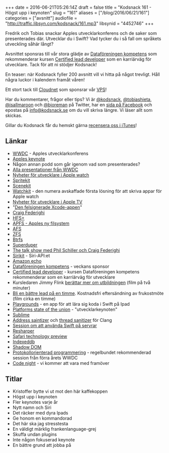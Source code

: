 +++
date = 2016-06-21T05:26:14Z
draft = false
title = "Kodsnack 161 - Högst upp i keynoten"
slug = "161"
aliases = ["/blog/2016/06/21/161"]
categories = ["avsnitt"]
audiofile = "http://traffic.libsyn.com/kodsnack/161.mp3"
libsynid = "4452746"
+++

Fredrik och Tobias snackar Apples utvecklarkonferens och de saker som presenterades där. Utvecklar du i Swift? Vad tycker du i så fall om språkets utveckling såhär långt?

Avsnittet sponsras till vår stora glädje av [Dataföreningen kompetens](http://www.dfkompetens.se/) som rekommenderar kursen [Certified lead developer](http://www.dfkompetens.se/lead) som en karriärväg för utvecklare. Tack för att ni stödjer Kodsnack!

En teaser: när Kodsnack fyller 200 avsnitt vill vi hitta på något trevligt. Håll några luckor i kalendern framåt våren!

Ett stort tack till [Cloudnet](http://www.cloudnet.se) som sponsrar vår [VPS](http://en.wikipedia.org/wiki/Virtual_private_server)!

Har du kommentarer, frågor eller tips? Vi är [@kodsnack](https://www.twitter.com/kodsnack), [@tobiashieta](https://www.twitter.com/tobiashieta), [@isallmaroon](https://www.twitter.com/isallmaroon) och [@bjoreman](https://www.twitter.com/bjoreman) på Twitter, har en [sida på Facebook](https://www.facebook.com/kodsnack) och epostas på [info@kodsnack.se](mailto:info@kodsnack.se) om du vill skriva längre. Vi läser allt som skickas.

Gillar du Kodsnack får du hemskt gärna [recensera oss i iTunes](http://itunes.apple.com/se/podcast/kodsnack/id561631498?l=en)!

## Länkar ##
* [WWDC](https://en.wikipedia.org/wiki/Apple_Worldwide_Developers_Conference) - Apples utvecklarkonferens
* [Apples keynote](https://developer.apple.com/videos/play/wwdc2016/101/)
* Någon annan podd som går igenom vad som presenterades?
* [Alla presentationer från WWDC](https://developer.apple.com/videos/wwdc2016)
* [Nyheter för utvecklare i Apple watch](https://developer.apple.com/library/prerelease/content/releasenotes/General/WhatsNewInwatchOS/Articles/watchOS3.html)
* [Spritekit](https://developer.apple.com/library/ios/documentation/GraphicsAnimation/Conceptual/SpriteKit_PG/Introduction/Introduction.html)
* [Scenekit](https://developer.apple.com/library/ios/documentation/SceneKit/Reference/SceneKit_Framework/)
* [Watchkit](https://developer.apple.com/library/watchos/documentation/General/Conceptual/WatchKitProgrammingGuide/index.html?utm_source=designernews) - den numera avskaffade första lösning för att skriva appar för Apple watch
* [Nyheter för utvecklare i Apple TV](http://adcdownload.apple.com/WWDC_2016/tvOS_10_beta/tvOS_10_beta_Release_Notes.pdf)
* "[Den felsignerade Xcode-appen](http://www.macrumors.com/2015/09/20/xcodeghost-chinese-malware-faq/)"
* [Craig Federighi](https://en.wikipedia.org/wiki/Craig_Federighi)
* [HFS+](https://en.wikipedia.org/wiki/HFS_Plus)
* [APFS - Apples ny filsystem](https://developer.apple.com/library/prerelease/content/documentation/FileManagement/Conceptual/APFS_Guide/Introduction/Introduction.html#//apple_ref/doc/uid/TP40016999)
* [AFS](https://en.wikipedia.org/wiki/Andrew_File_System)
* [ZFS](https://en.wikipedia.org/wiki/ZFS)
* [Btrfs](https://en.wikipedia.org/wiki/Btrfs)
* [Superduper](http://www.shirt-pocket.com/SuperDuper/SuperDuperDescription.html)
* [The talk show med Phil Schiller och Craig Federighi](http://daringfireball.net/thetalkshow/2016/06/17/ep-158)
* [Sirikit](https://developer.apple.com/sirikit/) - Siri-API:et
* [Amazon echo](https://en.wikipedia.org/wiki/Amazon_Echo)
* [Dataföreningen kompetens](http://www.dfkompetens.se/) - veckans sponsor
* [Certified lead developer](http://www.dfkompetens.se/lead) - kursen Dataföreningen kompetens rekommenderar som en karriärväg för utvecklare
* Kursledaren Jimmy Flink [berättar mer om utbildningen](https://www.youtube.com/watch?v=4rHa75kLfJs) (film på två minuter)
* [Bli en bättre lead på en timme](http://www.dfkompetens.se/dfk-play/v/?id=185). Kostnadsfri eftersändning av frukostmöte (film cirka en timme)
* [Playgrounds](http://www.apple.com/swift/playgrounds/) - en app för att lära sig koda i Swift på Ipad
* [Platforms state of the union](https://developer.apple.com/videos/play/wwdc2016/102/) - "utvecklarkeynoten"
* [Sublime](https://www.sublimetext.com/)
* [Address saintizer](http://clang.llvm.org/docs/AddressSanitizer.html) och [thread sanitizer](http://clang.llvm.org/docs/ThreadSanitizer.html) för Clang
* [Session om att använda Swift på servrar](https://developer.apple.com/videos/play/wwdc2016/415/)
* [Resharper](http://kodsnack.se/113/)
* [Safari technology preview](https://developer.apple.com/safari/technology-preview/)
* [Indexeddb](https://developer.mozilla.org/en-US/docs/Web/API/IndexedDB_API)
* [Shadow DOM](https://developer.mozilla.org/en-US/docs/Web/Web_Components/Shadow_DOM)
* [Protokollorienterad programmering](https://developer.apple.com/videos/play/wwdc2015/408/) - regelbundet rekommenderad session från förra årets WWDC
* [Code night](http://www.idg.se/2.37707/code-night) - vi kommer att vara med framöver

## Titlar ##
* Kristoffer bytte vi ut mot den här kaffekoppen
* Högst upp i keynoten
* Fler keynotes varje år
* Nytt namn och Siri
* Det räcker med dyra Ipads
* Ge honom en kommandorad
* Det här ska jag stresstesta
* En väldigt märklig frankenlanguage-grej
* Skuffa undan plugins
* Inte någon fokuserad keynote
* En bättre grund att jobba på